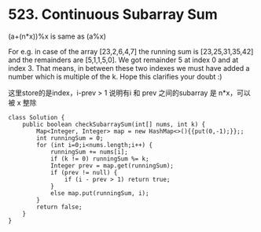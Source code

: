 # 523. Continuous Subarray Sum

(a+(n\*x))%x is same as (a%x)

For e.g. in case of the array \[23,2,6,4,7] the running sum is \[23,25,31,35,42] and the remainders are \[5,1,1,5,0]. We got remainder 5 at index 0 and at index 3. That means, in between these two indexes we must have added a number which is multiple of the k. Hope this clarifies your doubt :)

这里store的是index，i-prev > 1 说明有i 和 prev 之间的subarray 是 n\*x，可以被 x 整除

```
class Solution {
    public boolean checkSubarraySum(int[] nums, int k) {
        Map<Integer, Integer> map = new HashMap<>(){{put(0,-1);}};;
        int runningSum = 0;
        for (int i=0;i<nums.length;i++) {
            runningSum += nums[i];
            if (k != 0) runningSum %= k; 
            Integer prev = map.get(runningSum);
            if (prev != null) {
                if (i - prev > 1) return true;
            }
            else map.put(runningSum, i);
        }
        return false;
    }
}
```
